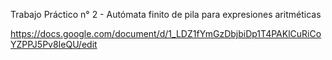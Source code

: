 Trabajo Práctico n° 2 - Autómata finito de pila para expresiones aritméticas

https://docs.google.com/document/d/1_LDZ1fYmGzDbjbiDp1T4PAKlCuRiCoYZPPJ5Pv8IeQU/edit
